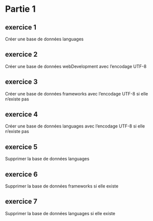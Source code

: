 # Partie 1

## exercice 1

Créer une base de données languages

## exercice 2

Créer une base de données webDevelopment avec l’encodage UTF-8

## exercice 3

Créer une base de données frameworks avec l’encodage UTF-8 si elle n’existe pas

## exercice 4

Créer une base de données languages avec l’encodage UTF-8 si elle n’existe pas

## exercice 5

Supprimer la base de données languages

## exercice 6

Supprimer la base de données frameworks si elle existe

## exercice 7

Supprimer la base de données languages si elle existe
